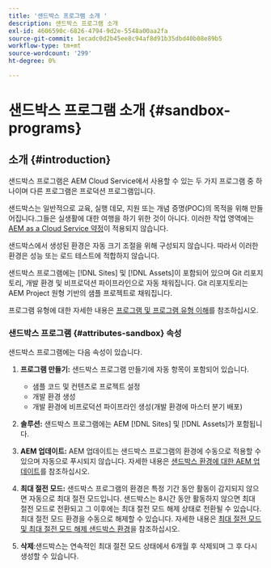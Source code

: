 ```yaml
---
title: '샌드박스 프로그램 소개 '
description: 샌드박스 프로그램 소개
exl-id: 4606590c-6826-4794-9d2e-5548a00aa2fa
source-git-commit: 1ecadc0d2b45ee8c94af8d91b35dbd40b08e89b5
workflow-type: tm+mt
source-wordcount: '299'
ht-degree: 0%

---
```


# 샌드박스 프로그램 소개 {#sandbox-programs}

## 소개 {#introduction}

샌드박스 프로그램은 AEM Cloud Service에서 사용할 수 있는 두 가지 프로그램 중 하나이며 다른 프로그램은 프로덕션 프로그램입니다.

샌드박스는 일반적으로 교육, 실행 데모, 지원 또는 개념 증명(POC)의 목적을 위해 만들어집니다.그들은 실생활에 대한 여행을 하기 위한 것이 아니다. 이러한 작업 영역에는 [AEM as a Cloud Service 약정](https://www.adobe.com/legal/service-commitments.html)이 적용되지 않습니다.

샌드박스에서 생성된 환경은 자동 크기 조절을 위해 구성되지 않습니다. 따라서 이러한 환경은 성능 또는 로드 테스트에 적합하지 않습니다.

샌드박스 프로그램에는 [!DNL Sites] 및 [!DNL Assets]이 포함되어 있으며 Git 리포지토리, 개발 환경 및 비프로덕션 파이프라인으로 자동 채워집니다.  Git 리포지토리는 AEM Project 원형 기반의 샘플 프로젝트로 채워집니다.

프로그램 유형에 대한 자세한 내용은 [프로그램 및 프로그램 유형 이해](/help/onboarding/getting-access-to-aem-in-cloud/understand-program-types.md)를 참조하십시오.

### 샌드박스 프로그램 {#attributes-sandbox} 속성

샌드박스 프로그램에는 다음 속성이 있습니다.

1. **프로그램 만들기:** 샌드박스 프로그램 만들기에 자동 항목이 포함되어 있습니다.
   * 샘플 코드 및 컨텐츠로 프로젝트 설정
   * 개발 환경 생성
   * 개발 환경에 비프로덕션 파이프라인 생성(개발 환경에 마스터 분기 배포)

1. **솔루션:** 샌드박스 프로그램에는 AEM  [!DNL Sites] 및  [!DNL Assets]가 포함됩니다.

1. **AEM 업데이트:**  AEM 업데이트는 샌드박스 프로그램의 환경에 수동으로 적용할 수 있으며 자동으로 푸시되지 않습니다.
자세한 내용은 [샌드박스 환경에 대한 AEM 업데이트](/help/onboarding/getting-access-to-aem-in-cloud/hibernating-de-hibernating-sandbox-environments.md#aem-updates-sandbox)를 참조하십시오.

1. **최대 절전 모드:**  샌드박스 프로그램의 환경은 특정 기간 동안 활동이 감지되지 않으면 자동으로 최대 절전 모드입니다. 샌드박스는 8시간 동안 활동하지 않으면 최대 절전 모드로 전환되고 그 이후에는 최대 절전 모드 해제 상태로 전환될 수 있습니다. 최대 절전 모드 환경을 수동으로 해제할 수 있습니다.
자세한 내용은 [최대 절전 모드 및 최대 절전 모드 해제 샌드박스 환경](/help/onboarding/getting-access-to-aem-in-cloud/hibernating-de-hibernating-sandbox-environments.md)을 참조하십시오.

1. **삭제**:샌드박스는 연속적인 최대 절전 모드 상태에서 6개월 후 삭제되며 그 후 다시 생성할 수 있습니다.
